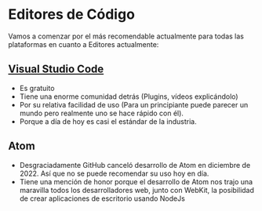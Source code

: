 # Editores de Código

Vamos a comenzar por el más recomendable actualmente para todas las plataformas en cuanto a Editores actualmente:

## [Visual Studio Code](https://code.visualstudio.com/)

- Es gratuito
- Tiene una enorme comunidad detrás (Plugins, vídeos explicándolo)
- Por su relativa facilidad de uso (Para un principiante puede parecer un mundo pero realmente uno se hace rápido con él).
- Porque a día de hoy es casi el estándar de la industria.

## Atom

- Desgraciadamente GitHub canceló desarrollo de Atom en diciembre de 2022. Así que no se puede recomendar su uso hoy en día.
- Tiene una mención de honor porque el desarrollo de Atom nos trajo una maravilla todos los desarrolladores web, junto con WebKit, la posibilidad de crear aplicaciones de escritorio usando NodeJs
